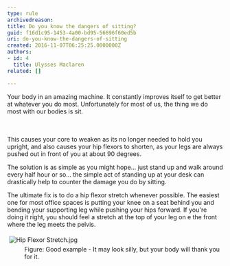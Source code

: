 ```yaml
---
type: rule
archivedreason: 
title: Do you know the dangers of sitting?
guid: f16d1c95-1453-4a00-bd95-56696f60ed5b
uri: do-you-know-the-dangers-of-sitting
created: 2016-11-07T06:25:25.0000000Z
authors:
- id: 4
  title: Ulysses Maclaren
related: []

---
```



Your body in an amazing machine. It constantly improves itself to get better at whatever you do most. Unfortunately for most of us, the thing we do most with our bodies is sit.<br>
<br><excerpt class='endintro'></excerpt><br>
<p>​​This causes your core to weaken as its no longer needed to hold you upright, and also causes your hip flexors to shorten, as your legs are always pushed out in front of you at about 90 degrees.</p><p>The solution is as simple as you might hope... just stand up and walk around every half hour or so... the simple act of standing up at your desk can drastically help to ​counter the damage you do by sitting.</p><p>The ultimate fix is to do a hip flexor stretch whenever possible. The easiest one for most office spaces is putting your knee on a seat behind you and bending your supporting leg while pushing your hips forward. If you're doing it right, you should feel a stretch at the top of your leg on e the front where the leg meets the pelvis.<br></p><dl class="ssw15-rteElement-ImageArea">
   <img src="/PublishingImages/Hip%20Flexor%20Stretch.jpg" alt="Hip Flexor Stretch.jpg" style="margin&#58;5px;" />
<dd class="ssw15-rteElement-FigureGood">​​Figure&#58; Good example - It may look silly, but your body will thank you for it.</dd>​​​​​​</dl>​ <br>


